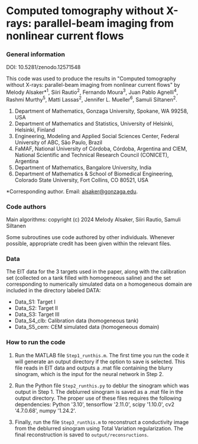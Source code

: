 # Computed tomography without X-rays: parallel-beam imaging from nonlinear current flows

### General information

DOI: 10.5281/zenodo.12571548

This code was used to produce the results in "Computed tomography without X-rays: parallel-beam imaging from nonlinear current flows" by Melody Alsaker*<sup>1</sup>, Siiri Rautio<sup>2</sup>, Fernando Moura<sup>3</sup>,  Juan Pablo Agnelli<sup>4</sup>, Rashmi Murthy<sup>5</sup>, Matti Lassas<sup>2</sup>, Jennifer L. Mueller<sup>6</sup>, Samuli Siltanen<sup>2</sup>.

1. Department of Mathematics, Gonzaga University, Spokane, WA 99258, USA
2. Department of Mathematics and Statistics, University of Helsinki, Helsinki, Finland
3. Engineering, Modeling and Applied Social Sciences Center, Federal University of ABC, São Paulo, Brazil
4. FaMAF, National University of Córdoba, Córdoba, Argentina and CIEM, National Scientific and Technical Research Council (CONICET), Argentina
5. Department of Mathematics, Bangalore University, India
6. Department of Mathematics & School of Biomedical Engineering, Colorado State University, Fort Collins, CO 80521, USA

*Corresponding author. Email:  alsaker@gonzaga.edu.

### Code authors

Main algorithms: copyright (c) 2024 Melody Alsaker, Siiri Rautio, Samuli Siltanen

Some subroutines use code authored by other individuals. Whenever possible, appropriate credit has been given within the relevant files. 

### Data

The EIT data for the 3 targets used in the paper, along with the calibration set (collected on a tank filled with homogeneous saline) and the set corresponding to numerically simulated data on a homogeneous domain are included in the directory labeled DATA:
- Data_S1: Target I 
- Data_S2: Target II 
- Data_S3: Target III 
- Data_S4_clb: Calibration data (homogeneous tank)
- Data_S5_cem: CEM simulated data (homogeneous domain)

### How to run the code

1. Run the MATLAB file `Step1_runthis.m`. The first time you run the code it will generate an output directory if the option to save is selected. This file reads in EIT data and outputs a .mat file containing the blurry sinogram, which is the input for the neural network in Step 2.

2. Run the Python file `Step2_runthis.py` to deblur the sinogram which was output in Step 1. The deblurred sinogram is saved as a .mat file in the output directory. The proper use of these files requires the following dependencies: Python '3.10', tensorflow '2.11.0', scipy '1.10.0', cv2 '4.7.0.68', numpy '1.24.2'.

3. Finally, run the file `Step3_runthis.m` to reconstruct a conductivity image from the deblurred sinogram using Total Variation regularization. The final reconstruction is saved to `output/reconsructions`.
